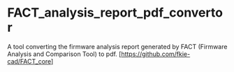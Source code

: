 # FACT_analysis_report_pdf_convertor
A tool converting the firmware analysis report generated by FACT (Firmware Analysis and Comparison Tool) to pdf. [https://github.com/fkie-cad/FACT_core]
